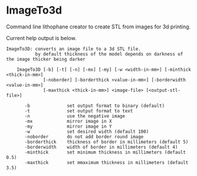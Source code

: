 # ImageTo3d
Command line lithophane creator to create STL from images for 3d printing. 

Current help output is below.

    ImageTo3D: converts an image file to a 3d STL file.
               by default thickness of the model depends on darkness of the image thicker being darker

        ImageTo3D [-b] [-t] [-n] [-mx] [-my] [-w <width-in-mm>] [-minthick <thick-in-mm>]
                  [-noborder] [-borderthick <value-in-mm>] [-borderwidth <value-in-mm>]
                  [-maxthick <thick-in-mm>] <image-file> [<output-stl-file>]

           -b              set output format to binary (default)
           -t              set output format to text
           -n              use the negative image
           -mx             mirror image in X
           -my             mirror image in Y
           -w              set desired width (default 100)
           -noborder       do not add border round image
           -borderthick    thickness of border in millimeters (default 5)
           -borderwidth    width of border in millimeters (default 4)
           -minthick       set minimum thickness in millimeters (default 0.5)
           -maxthick       set mmaximum thickness in millimeters (default 3.5)
